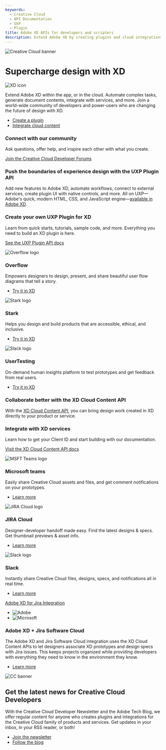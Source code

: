 ```yaml
---
keywords:
  - Creative Cloud
  - API Documentation
  - UXP
  - Plugin
title: Adobe XD APIs for developers and scripters
description: Extend Adobe XD by creating plugins and cloud integrations
---
```


<Hero slots="image, heading, icon, text, buttons" variant="halfwidth" />

![Creative Cloud banner](https://adobe.io/shared/images/cc-hero.png)

# Supercharge design with XD

![XD icon](https://adobe.io/shared/icons/xd_appicon_64.svg)

Extend Adobe XD within the app, or in the cloud. Automate complex tasks, generate document contents, integrate with services, and more. Join a world-wide community of developers and power-users who are changing the future of design with XD.

- [Create a plugin](uxp)
- [Integrate cloud content](https://adobexdplatform.com/cloud-content-api-docs/)

<AnnouncementBlock slots="heading, text, button" theme="light" />

### Connect with our community

Ask questions, offer help, and inspire each other with what you create.

[Join the Creative Cloud Developer Forums](https://forums.creativeclouddeveloper.com)

<TitleBlock slots="heading, text" theme="dark" />

### Push the boundaries of experience design with the UXP Plugin API

Add new features to Adobe XD, automate workflows, connect to external services, create plugin UI with native controls, and more. All on UXP—Adobe's quick, modern HTML, CSS, and JavaScript engine—[available in Adobe XD](uxp).

<AnnouncementBlock slots="heading, text, button" theme="dark" isCentered />

### Create your own UXP Plugin for XD

Learn from quick starts, tutorials, sample code, and more. Everything you need to build an XD plugin is here.

[See the UXP Plugin API docs](uxp)

<TextBlock slots="image, heading, text, links" width="33%" theme="dark" isCentered />

![Overflow logo](images/overflow.png)

### Overflow

Empowers designers to design, present, and share beautiful user flow diagrams that tell a story.

- [Try it in XD](https://adobe.com/go/xd_plugins_discover_plugin?pluginId=232cee78)

<TextBlock slots="image, heading, text, links" width="33%" theme="dark" isCentered />

![Stark logo](images/stark.png)

### Stark

Helps you design and build products that are accessible, ethical, and inclusive.

- [Try it in XD](https://adobe.com/go/xd_plugins_discover_plugin?pluginId=6cbf275e)

<TextBlock slots="image, heading, text, links" width="33%" theme="dark" isCentered />

![Slack logo](images/user-testing.png)

### UserTesting

On-demand human insights platform to test prototypes and get feedback from real users.

- [Try it in XD](https://adobe.com/go/xd_plugins_discover_plugin?pluginId=713b61ec)

<TitleBlock slots="heading, text" theme="light" />

### Collaborate better with the XD Cloud Content API

With the [XD Cloud Content API](https://adobexdplatform.com/cloud-content-api-docs/), you can bring design work created in XD directly to your product or service.

<AnnouncementBlock slots="heading, text, button" theme="light" isCentered />

### Integrate with XD services

Learn how to get your Client ID and start building with our documentation.

[Visit the XD Cloud Content API docs](https://adobexdplatform.com/cloud-content-api-docs/)

<TextBlock slots="image, heading, text, links" width="33%" theme="light" isCentered />

![MSFT Teams logo](images/msfteams.png)

### Microsoft teams

Easily share Creative Cloud assets and files, and get comment notifications on your prototypes.

- [Learn more](https://www.adobe.com/creativecloud/integrations/creative-cloud-microsoft-teams.html)

<TextBlock slots="image, heading, text, links" width="33%" theme="light" isCentered />

![JIRA Cloud logo](images/jira.png)

### JIRA Cloud

Designer-developer handoff made easy. Find the latest designs & specs. Get thumbnail previews & asset info.

- [Learn more](https://blog.adobe.com/en/publish/2019/03/12/adobe-xd-for-jira-cloud-streamline-design-to-development-workflows.html)

<TextBlock slots="image, heading, text, links" width="33%" theme="light" isCentered />

![Slack logo](images/slack.png)

### Slack

Instantly share Creative Cloud files, designs, specs, and notifications all in real time.

- [Learn more](https://slack.com/apps/AQRRGUV24-adobe-xd)

<TextBlock slots="video, icons, heading, text, buttons" theme="dark" />

[Adobe XD for Jira Integration](https://www.youtube.com/watch?v=bEIbaZ8DtcY)

- ![Adobe](https://adobe.io/shared/images/adobe.png)
- ![Microsoft](images/msft.png)

### Adobe XD + Jira Software Cloud

The Adobe XD and Jira Software Cloud integration uses the XD Cloud Content APIs to let designers associate XD prototypes and design specs with Jira issues. This keeps projects organized while providing developers with everything they need to know in the environment they know.

- [Learn more](https://theblog.adobe.com/adobe-xd-for-jira-cloud-streamline-design-to-development-workflows/)

<SummaryBlock slots="image, heading, text, buttons" background="rgb(9, 90, 186)" />

![CC banner](https://adobe.io/shared/images/cc-banner.png)

## Get the latest news for Creative Cloud Developers

With the Creative Cloud Developer Newsletter and the Adobe Tech Blog, we offer regular content for anyone who creates plugins and integrations for the Creative Cloud family of products and services. Get updates in your inbox, in your RSS reader, or both!

- [Join the newsletter](http://adobe.ly/devnews)
- [Follow the blog](https://medium.com/adobetech)
